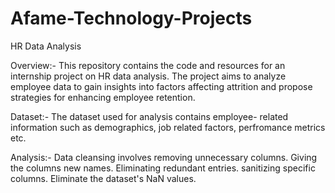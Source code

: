 # Afame-Technology-Projects

HR Data Analysis

Overview:- This repository contains the code and resources for an internship project on HR data analysis. The project aims to analyze employee data to gain insights into factors affecting attrition and propose strategies for enhancing employee retention.

Dataset:- The dataset used for analysis contains employee- related information such as demographics, job related factors, perfromance metrics etc.

Analysis:- Data cleansing involves removing unnecessary columns. Giving the columns new names. Eliminating redundant entries. sanitizing specific columns. Eliminate the dataset's NaN values.
